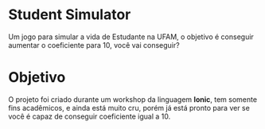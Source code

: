 # Student Simulator

Um jogo para simular a vida de Estudante na UFAM, o objetivo é conseguir aumentar o coeficiente para 10, você vai conseguir?

# Objetivo

O projeto foi criado durante um workshop da linguagem **Ionic**, tem somente fins acadêmicos, e ainda está muito cru, porém já está pronto para ver se você é capaz de conseguir coeficiente igual a 10.